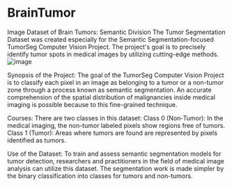 # BrainTumor
Image Dataset of Brain Tumors: Semantic Division
The Tumor Segmentation Dataset was created especially for the Semantic Segmentation-focused TumorSeg Computer Vision Project. The project's goal is to precisely identify tumor spots in medical images by utilizing cutting-edge methods.
![image](https://github.com/QuocHuy-1602/BrainTumor/assets/85740715/f2e165dc-6332-4d76-9b93-b4256170049b)

Synopsis of the Project:
The goal of the TumorSeg Computer Vision Project is to classify each pixel in an image as belonging to a tumor or a non-tumor zone through a process known as semantic segmentation. An accurate comprehension of the spatial distribution of malignancies inside medical imaging is possible because to this fine-grained technique.

Courses:
There are two classes in this dataset:
Class 0 (Non-Tumor): In the medical imaging, the non-tumor labeled pixels show regions free of tumors.
Class 1 (Tumor): Areas where tumors are found are represented by pixels identified as tumors.

Use of the Dataset: To train and assess semantic segmentation models for tumor detection, researchers and practitioners in the field of medical image analysis can utilize this dataset. The segmentation work is made simpler by the binary classification into classes for tumors and non-tumors.
